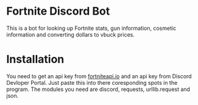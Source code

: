 # Fortnite Discord Bot

This is a bot for looking up Fortnite stats, gun information, cosmetic information and converting dollars to vbuck prices.

# Installation

You need to get an api key from [fortniteapi.io](https://fortniteapi.io) and an api key from Discord Devloper Portal. Just paste this into there coresponding spots in the program. The modules you need are discord, requests, urllib.request and json.
